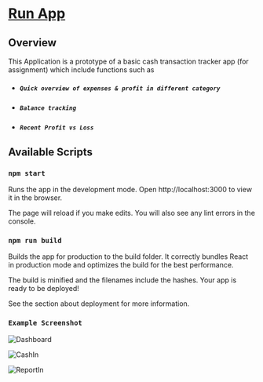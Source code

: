 # [Run App](https://qiuyixianq.github.io/icp-app/)

## Overview
This Application is a prototype of a basic cash transaction tracker app (for assignment) which include functions such as
- ##### `Quick overview of expenses & profit in different category`
- ##### `Balance tracking`
- ##### `Recent Profit vs Loss` 


## Available Scripts

### `npm start`
Runs the app in the development mode.
Open http://localhost:3000 to view it in the browser.

The page will reload if you make edits.
You will also see any lint errors in the console.

### `npm run build`
Builds the app for production to the build folder.
It correctly bundles React in production mode and optimizes the build for the best performance.

The build is minified and the filenames include the hashes.
Your app is ready to be deployed!

See the section about deployment for more information.

### `Example Screenshot`
![Dashboard](https://user-images.githubusercontent.com/50065264/127809008-a90dc96d-8bd0-413a-a78b-0eabb8ae0967.PNG)

![CashIn](https://user-images.githubusercontent.com/50065264/127809018-fd153628-a8e3-4817-aa54-4aa2012b0992.PNG)

![ReportIn](https://user-images.githubusercontent.com/50065264/127809027-2284fd90-e9d1-4b9d-84e9-03a2ffc95f25.PNG)
